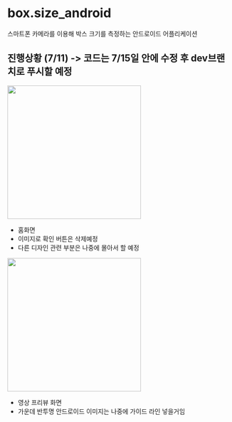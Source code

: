 # box.size_android
스마트폰 카메라를 이용해 박스 크기를 측정하는 안드로이드 어플리케이션

## 진행상황 (7/11)   -> 코드는 7/15일 안에 수정 후 dev브랜치로 푸시할 예정

<img src="https://github.com/Box-size/box.size-android/assets/59639035/7255d48c-1f88-43ff-9443-47e9b8eac57d" width=300px/>

- 홈화면
- 이미지로 확인 버튼은 삭제예정
- 다른 디자인 관련 부분은 나중에 몰아서 할 예정

<img src="https://github.com/Box-size/box.size-android/assets/59639035/f306b359-12e7-41fc-bfcd-8a7788a0bc9f" width=300px/>

- 영상 프리뷰 화면
- 가운데 반투명 안드로이드 이미지는 나중에 가이드 라인 넣을거임






